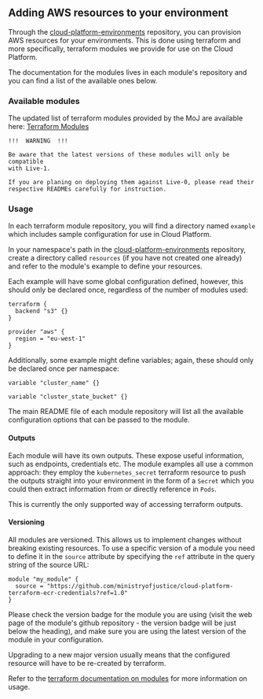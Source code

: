 ## Adding AWS resources to your environment

Through the [cloud-platform-environments][env-repo] repository, you can provision AWS resources for your environments. This is done using terraform and more specifically, terraform modules we provide for use on the Cloud Platform.

The documentation for the modules lives in each module's repository and you can find a list of the available ones below.

### Available modules

The updated list of terraform modules provided by the MoJ are available here: [Terraform Modules][tf-modules-list]

```
!!!  WARNING  !!!

Be aware that the latest versions of these modules will only be compatible
with Live-1.

If you are planing on deploying them against Live-0, please read their
respective READMEs carefully for instruction.

```

### Usage

In each terraform module repository, you will find a directory named `example` which includes sample configuration for use in Cloud Platform.

In your namespace's path in the [cloud-platform-environments][env-repo] repository, create a directory called `resources` (if you have not created one already) and refer to the module's example to define your resources.

Each example will have some global configuration defined, however, this should only be declared once, regardless of the number of modules used:

```
terraform {
  backend "s3" {}
}

provider "aws" {
  region = "eu-west-1"
}
```

Additionally, some example might define variables; again, these should only be declared once per namespace:

```
variable "cluster_name" {}

variable "cluster_state_bucket" {}
```

The main README file of each module repository will list all the available configuration options that can be passed to the module.

#### Outputs
Each module will have its own outputs. These expose useful information, such as endpoints, credentials etc. The module examples all use a common approach: they employ the `kubernetes_secret` terraform resource to push the outputs straight into your environment in the form of a `Secret` which you could then extract information from or directly reference in `Pods`.

This is currently the only supported way of accessing terraform outputs.

#### Versioning

All modules are versioned. This allows us to implement changes without breaking existing resources. To use a specific version of a module you need to define it in the `source` attribute by specifying the `ref` attribute in the query string of the source URL:

```
module "my_module" {
  source = "https://github.com/ministryofjustice/cloud-platform-terraform-ecr-credentials?ref=1.0"
}
```

Please check the version badge for the module you are using (visit the web page of the module's github repository - the version badge will be just below the heading), and make sure you are using the latest version of the module in your configuration.

Upgrading to a new major version usually means that the configured resource will have to be re-created by terraform.

Refer to the [terraform documentation on modules][tf-modules-docs] for more information on usage.



[env-repo]: https://github.com/ministryofjustice/cloud-platform-environments/
[tf-modules-list]: https://github.com/ministryofjustice/cloud-platform#terraform-modules
[tf-modules-docs]: http://terraform.io/docs/modules
